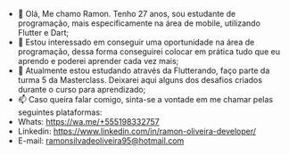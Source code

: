 - 👋 Olá, Me chamo Ramon. Tenho 27 anos, sou estudante de programação, mais especificamente na área de mobile, utilizando Flutter e Dart;
- 👀 Estou interessado em conseguir uma oportunidade na área de programação, dessa forma conseguirei colocar em prática tudo que eu aprendo e poderei aprender cada vez mais;
- 🌱 Atualmente estou estudando através da Flutterando, faço parte da turma 5 da Masterclass. Deixarei aqui alguns dos desafios criados durante o curso para aprendizado;
- 📫 Caso queira falar comigo, sinta-se a vontade em me chamar pelas seguintes plataformas:
- Whats: https://wa.me/+555198332757
- Linkedin: https://www.linkedin.com/in/ramon-oliveira-developer/
- E-mail: ramonsilvadeoliveira95@hotmail.com

<!---
RamonOliveira95/RamonOliveira95 is a ✨ special ✨ repository because its `README.md` (this file) appears on your GitHub profile.
You can click the Preview link to take a look at your changes.
--->
